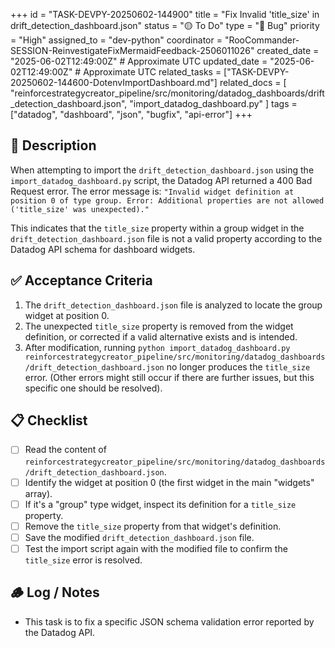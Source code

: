 +++
id = "TASK-DEVPY-20250602-144900"
title = "Fix Invalid 'title_size' in drift_detection_dashboard.json"
status = "🟡 To Do"
type = "🐞 Bug"
priority = "High"
assigned_to = "dev-python"
coordinator = "RooCommander-SESSION-ReinvestigateFixMermaidFeedback-2506011026"
created_date = "2025-06-02T12:49:00Z" # Approximate UTC
updated_date = "2025-06-02T12:49:00Z" # Approximate UTC
related_tasks = ["TASK-DEVPY-20250602-144600-DotenvImportDashboard.md"]
related_docs = [
    "reinforcestrategycreator_pipeline/src/monitoring/datadog_dashboards/drift_detection_dashboard.json",
    "import_datadog_dashboard.py"
]
tags = ["datadog", "dashboard", "json", "bugfix", "api-error"]
+++

## 📝 Description

When attempting to import the `drift_detection_dashboard.json` using the `import_datadog_dashboard.py` script, the Datadog API returned a 400 Bad Request error.
The error message is: `"Invalid widget definition at position 0 of type group. Error: Additional properties are not allowed ('title_size' was unexpected)."`

This indicates that the `title_size` property within a group widget in the `drift_detection_dashboard.json` file is not a valid property according to the Datadog API schema for dashboard widgets.

## ✅ Acceptance Criteria

1.  The `drift_detection_dashboard.json` file is analyzed to locate the group widget at position 0.
2.  The unexpected `title_size` property is removed from the widget definition, or corrected if a valid alternative exists and is intended.
3.  After modification, running `python import_datadog_dashboard.py reinforcestrategycreator_pipeline/src/monitoring/datadog_dashboards/drift_detection_dashboard.json` no longer produces the `title_size` error. (Other errors might still occur if there are further issues, but this specific one should be resolved).

## 📋 Checklist

- [ ] Read the content of `reinforcestrategycreator_pipeline/src/monitoring/datadog_dashboards/drift_detection_dashboard.json`.
- [ ] Identify the widget at position 0 (the first widget in the main "widgets" array).
- [ ] If it's a "group" type widget, inspect its definition for a `title_size` property.
- [ ] Remove the `title_size` property from that widget's definition.
- [ ] Save the modified `drift_detection_dashboard.json` file.
- [ ] Test the import script again with the modified file to confirm the `title_size` error is resolved.

## 🪵 Log / Notes

- This task is to fix a specific JSON schema validation error reported by the Datadog API.